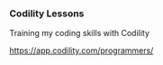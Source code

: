 ### Codility Lessons

Training my coding skills with Codility

https://app.codility.com/programmers/
